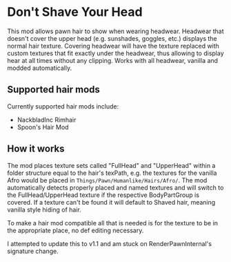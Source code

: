 # Don't Shave Your Head

This mod allows pawn hair to show when wearing headwear. Headwear that doesn't cover the upper head (e.g. sunshades, goggles, etc.) displays the normal hair texture. Covering headwear will have the texture replaced with custom textures that fit exactly under the headwear, thus allowing to display hear at all times without any clipping. Works with all headwear, vanilla and modded automatically.

## Supported hair mods

Currently supported hair mods include:
- NackbladInc Rimhair
- Spoon's Hair Mod

## How it works

The mod places texture sets called "FullHead" and "UpperHead" within a folder structure equal to the hair's texPath, e.g. the textures for the vanilla Afro would be placed in `Things/Pawn/Humanlike/Hairs/Afro/`. The mod automatically detects properly placed and named textures and will switch to the FullHead/UpperHead texture if the respective BodyPartGroup is covered. If a texture can't be found it will default to Shaved hair, meaning vanilla style hiding of hair.

To make a hair mod compatible all that is needed is for the texture to be in the appropriate place, no def editing necessary.

I attempted to update this to v1.1 and am stuck on RenderPawnInternal's signature change.
